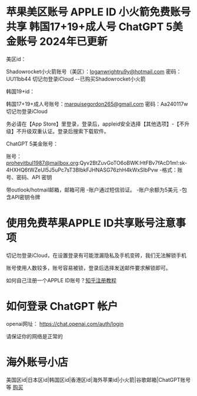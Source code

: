 # 苹果美区账号 APPLE ID 小火箭免费账号共享 韩国17+19+成人号 ChatGPT 5美金账号 2024年已更新

美区id：

Shadowrocket小火箭账号（美区）：loganwrightru9y@hotmail.com 密码：UU11bb44 切记勿登录iCloud --已购买Shadowrocket小火箭

韩国19+id：

韩国17+19+成人号账号：marquisegordon265@gmail.com 密码：Aa240117w 切记勿登录iCloud

务必请在【App Store】里登录，登录后，appleid安全选择【其他选项】-【不升级】不升级双重认证。登录后搜索下载软件。

ChatGPT 5美金账号：

账号：prohevitbul1987@mailbox.org:Qyv2BtZuvGoTO6oBWK:HtFBv7fAcD1m!: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  -格式：账号、密码、API 密钥

带outlook/hotmail邮箱，邮箱可用 -账户通过短信验证。 -账户余额为5美元 -包含API密钥令牌


# 使用免费苹果APPLE ID共享账号注意事项
切记勿登录iCloud，在设置登录有可能泄漏隐私及手机变砖，我们无法解锁手机

账号使用人数较多，账号容易被锁，登录后选择发送邮件要求解锁即可。

如何自己注册一个APPLE ID账号？[知乎注册教程](https://zhuanlan.zhihu.com/p/367821925)

# 如何登录 ChatGPT 帐户
openai网址： https://chat.openai.com/auth/login

请保证你的网络是正常的

# 海外账号小店
美国区id|日本区id|韩国区id|香港区id|海外苹果id|小火箭|谷歌邮箱|ChatGPT账号等 [购买](https://v1.uzhika.com/links/59190462)
